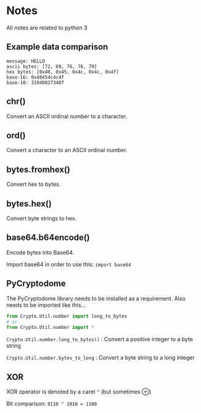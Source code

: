 # Notes

All notes are related to python 3

## Example data comparison

```
message: HELLO
ascii bytes: [72, 69, 76, 76, 79]
hex bytes: [0x48, 0x45, 0x4c, 0x4c, 0x4f]
base-16: 0x48454c4c4f
base-10: 310400273487
```

## chr()

Convert an ASCII ordinal number to a character.

## ord()

Convert a character to an ASCII ordinal number.

## bytes.fromhex()

Convert hex to bytes.

## bytes.hex()

Convert byte strings to hex.

## base64.b64encode()

Encode bytes into Base64.

Import base64 in order to use this: `import base64`

## PyCryptodome

The PyCryptodome library needs to be installed as a requirement. Also needs to be imported like this...

```python
from Crypto.Util.number import long_to_bytes
# or
from Crypto.Util.number import *
```

`Crypto.Util.number.long_to_bytes()` : Convert a positive integer to a byte string

`Crypto.Util.number.bytes_to_long` : Convert a byte string to a long integer

## XOR

XOR operator is denoted by a caret `^` (but sometimes ⊕)

Bit comparison: `0110 ^ 1010 = 1100`
